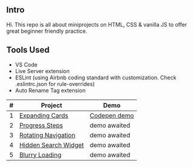 ## Intro
Hi. This repo is all about miniprojects on HTML, CSS & vanilla JS to offer great beginner friendly practice.

## Tools Used
- VS Code
- Live Server extension
- ESLint (using Airbnb coding standard with customization. Check .eslintrc.json for rule-overrides)
- Auto Rename Tag extension

| # | Project | Demo |
| ------ | ------ | ------ |
| 1 | [Expanding Cards](https://github.com/pkrc267/50-Projects/tree/master/Project-1) | [Codepen demo](https://codepen.io/pkrc267/full/bGqjROE) |
| 2 | [Progress Steps](https://github.com/pkrc267/50-Projects/tree/master/Project-2) | demo awaited |
| 3 | [Rotating Navigation](https://github.com/pkrc267/50-Projects/tree/master/Project-3) | demo awaited |
| 4 | [Hidden Search Widget](https://github.com/pkrc267/50-Projects/tree/master/Project-4) | demo awaited |
| 5 | [Blurry Loading](https://github.com/pkrc267/50-Projects/tree/master/Project-5) | demo awaited |